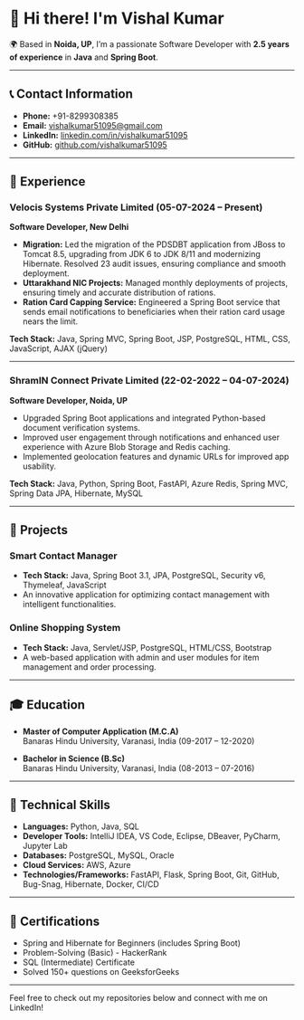 # 👋 Hi there! I'm Vishal Kumar

🌍 Based in **Noida, UP**, I’m a passionate Software Developer with **2.5 years of experience** in **Java** and **Spring Boot**.

---

## 📞 Contact Information
- **Phone:** +91-8299308385
- **Email:** [vishalkumar51095@gmail.com](mailto:vishalkumar51095@gmail.com)
- **LinkedIn:** [linkedin.com/in/vishalkumar51095](https://www.linkedin.com/in/vishalkumar51095)
- **GitHub:** [github.com/vishalkumar51095](https://github.com/vishalkumar51095)

---

## 💼 Experience

### Velocis Systems Private Limited (05-07-2024 – Present)
**Software Developer, New Delhi**
- **Migration:** Led the migration of the PDSDBT application from JBoss to Tomcat 8.5, upgrading from JDK 6 to JDK 8/11 and modernizing Hibernate. Resolved 23 audit issues, ensuring compliance and smooth deployment.
- **Uttarakhand NIC Projects:** Managed monthly deployments of projects, ensuring timely and accurate distribution of rations.
- **Ration Card Capping Service:** Engineered a Spring Boot service that sends email notifications to beneficiaries when their ration card usage nears the limit.

**Tech Stack:** Java, Spring MVC, Spring Boot, JSP, PostgreSQL, HTML, CSS, JavaScript, AJAX (jQuery)

---

### ShramIN Connect Private Limited (22-02-2022 – 04-07-2024)
**Software Developer, Noida, UP**
- Upgraded Spring Boot applications and integrated Python-based document verification systems.
- Improved user engagement through notifications and enhanced user experience with Azure Blob Storage and Redis caching.
- Implemented geolocation features and dynamic URLs for improved app usability.

**Tech Stack:** Java, Python, Spring Boot, FastAPI, Azure Redis, Spring MVC, Spring Data JPA, Hibernate, MySQL

---

## 📂 Projects

### Smart Contact Manager
- **Tech Stack:** Java, Spring Boot 3.1, JPA, PostgreSQL, Security v6, Thymeleaf, JavaScript
- An innovative application for optimizing contact management with intelligent functionalities.

### Online Shopping System
- **Tech Stack:** Java, Servlet/JSP, PostgreSQL, HTML/CSS, Bootstrap
- A web-based application with admin and user modules for item management and order processing.

---

## 🎓 Education

- **Master of Computer Application (M.C.A)**  
  Banaras Hindu University, Varanasi, India (09-2017 – 12-2020)

- **Bachelor in Science (B.Sc)**  
  Banaras Hindu University, Varanasi, India (08-2013 – 07-2016)

---

## 🔧 Technical Skills

- **Languages:** Python, Java, SQL
- **Developer Tools:** IntelliJ IDEA, VS Code, Eclipse, DBeaver, PyCharm, Jupyter Lab
- **Databases:** PostgreSQL, MySQL, Oracle
- **Cloud Services:** AWS, Azure
- **Technologies/Frameworks:** FastAPI, Flask, Spring Boot, Git, GitHub, Bug-Snag, Hibernate, Docker, CI/CD

---

## 📜 Certifications

- Spring and Hibernate for Beginners (includes Spring Boot)
- Problem-Solving (Basic) - HackerRank
- SQL (Intermediate) Certificate
- Solved 150+ questions on GeeksforGeeks

---

Feel free to check out my repositories below and connect with me on LinkedIn!
